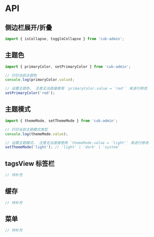 # API

## 侧边栏展开/折叠
``` js
import { isCollapse, toggleCollapse } from 'cub-admin';
```

## 主题色
``` js
import { primaryColor, setPrimaryColor } from 'cub-admin';

// 打印当前主题色
console.log(primaryColor.value);

// 设置主题色， 注意无法直接使用 `primaryColor.value = 'red'` 来进行修改
setPrimaryColor('red');
```

## 主题模式
``` js
import { themeMode, setThemeMode } from 'cub-admin';

// 打印当前主题模式类型
console.log(themeMode.value);

// 设置主题模式， 注意无法直接使用 `themeMode.value = 'light'` 来进行修改
setThemeMode('light'); // 'light' | 'dark' | 'system'
```

## tagsView 标签栏
``` js
// 待补充
```

## 缓存
``` js
// 待补充
```

## 菜单
``` js
// 待补充
```
